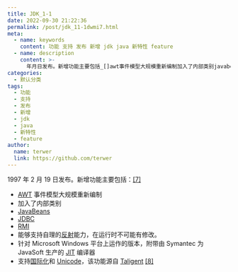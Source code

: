 ```yaml
---
title: JDK_1-1
date: 2022-09-30 21:22:36
permalink: /post/jdk_11-1dwmi7.html
meta:
  - name: keywords
    content: 功能 支持 发布 新增 jdk java 新特性 feature
  - name: description
    content: >-
      年月日发布。新增功能主要包括_[]awt事件模型大规模重新编制加入了内部类别javabeansjdbcrmi能够支持自理的反射能力在运行时不可能有修改。针对microsoftwindows平台上运作的版本附带由symantec为javasoft生产的jit编译器支持国际化和unicode该功能源自taligent[]
categories:
  - 默认分类
tags:
  - 功能
  - 支持
  - 发布
  - 新增
  - jdk
  - java
  - 新特性
  - feature
author:
  name: terwer
  link: https://github.com/terwer
---
```



1997 年 2 月 19 日发布。新增功能主要包括：[[7]](https://zh.wikipedia.org/wiki/Java%E7%89%88%E6%9C%AC%E6%AD%B7%E5%8F%B2#cite_note-pr11-7)

* [AWT](https://zh.wikipedia.org/wiki/AWT "AWT") 事件模型大规模重新编制
* 加入了内部类别
* [JavaBeans](https://zh.wikipedia.org/wiki/JavaBeans "JavaBeans")
* [JDBC](https://zh.wikipedia.org/wiki/Java%E6%95%B0%E6%8D%AE%E5%BA%93%E8%BF%9E%E6%8E%A5 "Java数据库连接")
* [RMI](https://zh.wikipedia.org/wiki/Java%E8%BF%9C%E7%A8%8B%E6%96%B9%E6%B3%95%E8%B0%83%E7%94%A8 "Java远程方法调用")
* 能够支持自理的[反射](https://zh.wikipedia.org/wiki/%E5%8F%8D%E5%B0%84%E5%BC%8F%E7%BC%96%E7%A8%8B "反射式编程")能力，在运行时不可能有修改。
* 针对 Microsoft Windows 平台上运作的版本，附带由 Symantec 为 JavaSoft 生产的 [JIT](https://zh.wikipedia.org/wiki/%E5%8D%B3%E6%99%82%E7%B7%A8%E8%AD%AF "即时编译") 编译器
* 支持[国际化](https://zh.wikipedia.org/wiki/%E5%9B%BD%E9%99%85%E5%8C%96%E4%B8%8E%E6%9C%AC%E5%9C%B0%E5%8C%96 "国际化与本地化")和 [Unicode](https://zh.wikipedia.org/wiki/Unicode "Unicode")，该功能源自 [Taligent](https://zh.wikipedia.org/w/index.php?title=Taligent&action=edit&redlink=1 "Taligent（页面不存在）") [[8]](https://zh.wikipedia.org/wiki/Java%E7%89%88%E6%9C%AC%E6%AD%B7%E5%8F%B2#cite_note-taligentau-8)
